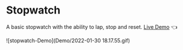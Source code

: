 # Stopwatch

A basic stopwatch with the ability to lap, stop and reset. 
[Live Demo](https://kamyar-mazloom.github.io/Stopwatch/) :point_left:

![stopwatch-Demo](Demo/2022-01-30 18.17.55.gif)
